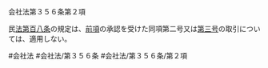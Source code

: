 会社法第３５６条第２項

民[法第百八条](会社法＿＿＿＿第１０８条第１項)の規定は、[前項](会社法＿＿＿＿第３５６条第１項)の承認を受けた同項第二号又は[第三号](会社法＿＿＿＿第３５６条第２項第３号)の取引については、適用しない。

#会社法
#会社法/第３５６条
#会社法/第３５６条/第２項
